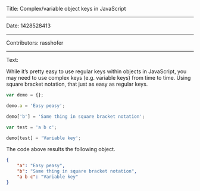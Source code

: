 Title: Complex/variable object keys in JavaScript

-----

Date: 1428528413

-----

Contributors: rasshofer

-----

Text:

While it’s pretty easy to use regular keys within objects in JavaScript, you may need to use complex keys (e.g. variable keys) from time to time. Using square bracket notation, that just as easy as regular keys.

```js
var demo = {};

demo.a = 'Easy peasy';

demo['b'] = 'Same thing in square bracket notation';

var test = 'a b c';

demo[test] = 'Variable key';
```

The code above results the following object.

```json
{
    "a": "Easy peasy",
    "b": "Same thing in square bracket notation",
    "a b c": "Variable key"
}
```
